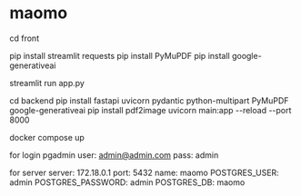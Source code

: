 # maomo

cd front

pip install streamlit requests
pip install PyMuPDF
pip install google-generativeai

streamlit run app.py

cd backend
pip install fastapi uvicorn pydantic python-multipart PyMuPDF google-generativeai
pip install pdf2image
uvicorn main:app --reload --port 8000




docker compose up

for login pgadmin
user: admin@admin.com
pass: admin

for server
server: 172.18.0.1
port: 5432
name: maomo
POSTGRES_USER: admin
POSTGRES_PASSWORD: admin
POSTGRES_DB: maomo